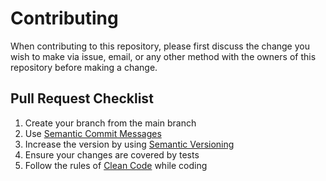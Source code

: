 # Contributing

When contributing to this repository, please first discuss the change you wish to make via issue, email, or any other method with the owners of this repository before making a change.

## Pull Request Checklist
1) Create your branch from the main branch
2) Use [Semantic Commit Messages](https://gist.github.com/joshbuchea/6f47e86d2510bce28f8e7f42ae84c716)
3) Increase the version by using [Semantic Versioning](https://semver.org)
4) Ensure your changes are covered by tests
5) Follow the rules of [Clean Code](https://gist.github.com/wojteklu/73c6914cc446146b8b533c0988cf8d29) while coding
